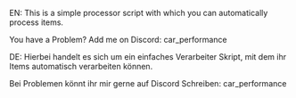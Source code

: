 EN:
This is a simple processor script with which you can automatically process items.

You have a Problem? Add me on Discord: car_performance

DE:
Hierbei handelt es sich um ein einfaches Verarbeiter Skript, mit dem ihr Items automatisch verarbeiten können.

Bei Problemen könnt ihr mir gerne auf Discord Schreiben: car_performance
